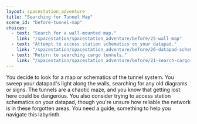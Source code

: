 ```yaml
---
layout: spacestation_adventure
title: "Searching for Tunnel Map"
scene_id: "before-tunnel-map"
choices:
  - text: "Search for a wall-mounted map."
    link: "/spacestation/spacestation_adventure/before/25-wall-map"
  - text: "Attempt to access station schematics on your datapad."
    link: "/spacestation/spacestation_adventure/before/26-datapad-schematics"
  - text: "Return to searching cargo tunnels."
    link: "/spacestation/spacestation_adventure/before/21-search-cargo-tunnels"
---
```


You decide to look for a map or schematics of the tunnel system. You sweep your datapad's light along the walls, searching for any old diagrams or signs. The tunnels are a chaotic maze, and you know that getting lost here could be dangerous. You also consider trying to access station schematics on your datapad, though you're unsure how reliable the network is in these forgotten areas. You need a guide, something to help you navigate this labyrinth.
